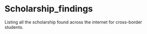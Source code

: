 # Scholarship_findings
Listing all the scholarship found across the internet for cross-border students.
